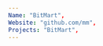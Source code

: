 ```yaml
--- 
Name: "BitMart", 
Website: "github.com/mm", 
Projects: "BitMart",
--- 
```

<!--lang:en--> 

<!--lang:es--] 

<!--lang:de--] 

<!--lang:fr--] 

<!--lang:pl--] 

<!--lang:uk--] 

[!--lang:*--> 
